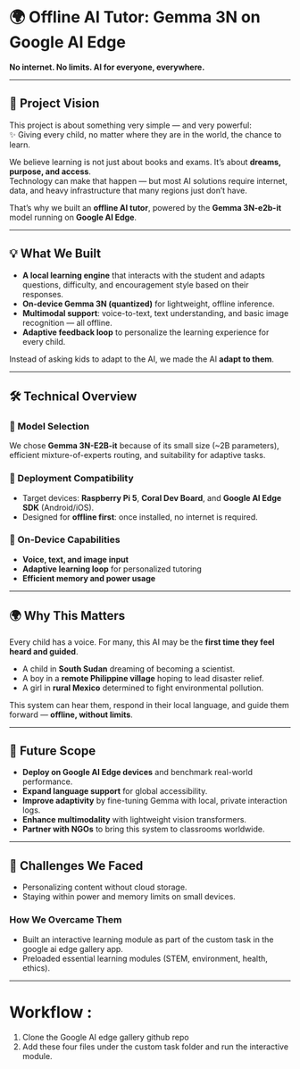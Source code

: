 # 🌍 Offline AI Tutor: Gemma 3N on Google AI Edge

**No internet. No limits. AI for everyone, everywhere.**

---

## 📖 Project Vision
This project is about something very simple — and very powerful:  
✨ Giving every child, no matter where they are in the world, the chance to learn.  

We believe learning is not just about books and exams. It’s about **dreams, purpose, and access**.  
Technology can make that happen — but most AI solutions require internet, data, and heavy infrastructure that many regions just don’t have.  

That’s why we built an **offline AI tutor**, powered by the **Gemma 3N-e2b-it** model running on **Google AI Edge**.  

---

## 💡 What We Built
- **A local learning engine** that interacts with the student and adapts questions, difficulty, and encouragement style based on their responses.  
- **On-device Gemma 3N (quantized)** for lightweight, offline inference.  
- **Multimodal support**: voice-to-text, text understanding, and basic image recognition — all offline.  
- **Adaptive feedback loop** to personalize the learning experience for every child.  

Instead of asking kids to adapt to the AI, we made the AI **adapt to them**.  

---

## 🛠️ Technical Overview
### 🔹 Model Selection
We chose **Gemma 3N-E2B-it** because of its small size (~2B parameters), efficient mixture-of-experts routing, and suitability for adaptive tasks.



### 🔹 Deployment Compatibility
- Target devices: **Raspberry Pi 5**, **Coral Dev Board**, and **Google AI Edge SDK** (Android/iOS).  
- Designed for **offline first**: once installed, no internet is required.

### 🔹 On-Device Capabilities
- **Voice, text, and image input**  
- **Adaptive learning loop** for personalized tutoring  
- **Efficient memory and power usage**  

---

## 🌍 Why This Matters
Every child has a voice. For many, this AI may be the **first time they feel heard and guided**.  

- A child in **South Sudan** dreaming of becoming a scientist.  
- A boy in a **remote Philippine village** hoping to lead disaster relief.  
- A girl in **rural Mexico** determined to fight environmental pollution.  

This system can hear them, respond in their local language, and guide them forward — **offline, without limits**.

---

## 🚀 Future Scope
- **Deploy on Google AI Edge devices** and benchmark real-world performance.  
- **Expand language support** for global accessibility.  
- **Improve adaptivity** by fine-tuning Gemma with local, private interaction logs.  
- **Enhance multimodality** with lightweight vision transformers.  
- **Partner with NGOs** to bring this system to classrooms worldwide.  

---

## 🤝 Challenges We Faced
- Personalizing content without cloud storage.  
- Staying within power and memory limits on small devices.  

### How We Overcame Them
- Built an interactive learning module as part of the custom task in the google ai edge gallery app.  
- Preloaded essential learning modules (STEM, environment, health, ethics).    

---

# Workflow :
1. Clone the Google AI edge gallery github repo
2. Add these four files under the custom task folder and run the interactive module. 
